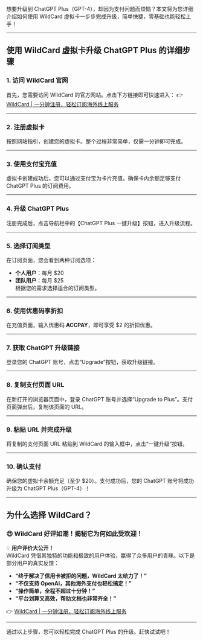 想要升级到 ChatGPT Plus（GPT-4），却因为支付问题而烦恼？本文将为您详细介绍如何使用 WildCard 虚拟卡一步步完成升级，简单快捷，零基础也能轻松上手！

---

## 使用 WildCard 虚拟卡升级 ChatGPT Plus 的详细步骤

### 1. 访问 WildCard 官网
首先，您需要访问 WildCard 的官方网站。点击下方链接即可快速进入：
👉 [WildCard | 一分钟注册，轻松订阅海外线上服务](https://bit.ly/bewildcard)

---

### 2. 注册虚拟卡
按照网站指引，创建您的虚拟卡。整个过程非常简单，仅需一分钟即可完成。

---

### 3. 使用支付宝充值
虚拟卡创建成功后，您可以通过支付宝为卡片充值。确保卡内余额足够支付 ChatGPT Plus 的订阅费用。

---

### 4. 升级 ChatGPT Plus
注册完成后，点击导航栏中的【ChatGPT Plus 一键升级】按钮，进入升级流程。

---

### 5. 选择订阅类型
在订阅页面，您会看到两种订阅选项：
- **个人用户**：每月 $20
- **团队用户**：每月 $25  
根据您的需求选择适合的订阅类型。

---

### 6. 使用优惠码享折扣
在充值页面，输入优惠码 **ACCPAY**，即可享受 $2 的折扣优惠。

---

### 7. 获取 ChatGPT 升级链接
登录您的 ChatGPT 账号，点击“Upgrade”按钮，获取升级链接。

---

### 8. 复制支付页面 URL
在新打开的浏览器页面中，登录 ChatGPT 账号并选择“Upgrade to Plus”。支付页面弹出后，复制该页面的 URL。

---

### 9. 粘贴 URL 并完成升级
将复制的支付页面 URL 粘贴到 WildCard 的输入框中，点击“一键升级”按钮。

---

### 10. 确认支付
确保您的虚拟卡余额充足（至少 $20）。支付成功后，您的 ChatGPT 账号将成功升级为 ChatGPT Plus（GPT-4）！

---

## 为什么选择 WildCard？

### 😍 WildCard 好评如潮！揭秘它为何如此受欢迎！

💡 **用户评价大公开！**  
WildCard 凭借其独特的功能和极致的用户体验，赢得了众多用户的青睐。以下是部分用户的真实反馈：

- **“终于解决了信用卡被拒的问题，WildCard 太给力了！”**
- **“不仅支持 OpenAI，其他海外支付也轻松搞定！”**
- **“操作简单，全程不超过十分钟！”**
- **“平台划算又高效，帮助文档也非常齐全！”**

👉 [WildCard | 一分钟注册，轻松订阅海外线上服务](https://bit.ly/bewildcard)

---

通过以上步骤，您可以轻松完成 ChatGPT Plus 的升级。赶快试试吧！